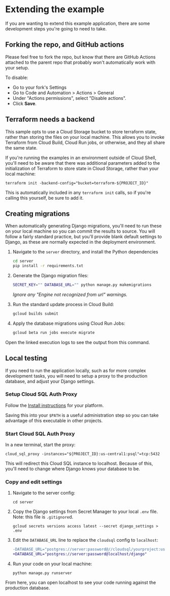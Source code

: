 # Extending the example

If you are wanting to extend this example application, there are some development steps you're going to need to take. 

## Forking the repo, and GitHub actions

Please feel free to fork the repo, but know that there are GitHub Actions attached to the parent repo
that probably won't automatically work with your setup. 

To disable: 

  * Go to your fork's Settings
  * Go to Code and Automation > Actions > General
  * Under "Actions permissions", select "Disable actions".
  * Click **Save**. 

## Terraform needs a backend

This sample opts to use a Cloud Storage bucket to store terraform state, rather than storing the files on your local machine. 
This allows you to invoke Terraform from Cloud Build, Cloud Run jobs, or otherwise, and they all share
the same state. 

If you're running the examples in an environment outside of Cloud Shell, you'll need to be aware that
there was additional parameters added to the initialization of Terraform to store state in Cloud Storage,
rather than your local machine: 

```
terraform init -backend-config="bucket=terraform-${PROJECT_ID}" 
```

This is automatically included in any `terraform init` calls, so if you're calling this yourself, be sure to add it.


## Creating migrations

When automatically generating Django migrations, you'll need to run these on your local machine so you can commit the
results to source. You will follow a fairly standard practice, but you'll provide blank default settings to Django, as these are normally expected in the deployment environment. 

1. Navigate to the `server` directory, and install the Python dependencies
 
    ```bash
    cd server
    pip install -r requirements.txt
    ```
 
1. Generate the Django migration files: 
 
    ```bash
    SECRET_KEY="" DATABASE_URL="" python manage.py makemigrations
    ```
 
    _Ignore any "Engine not recognized from url" warnings._
 
1. Run the standard update process in Cloud Build: 
 
    ```bash
    gcloud builds submit
    ```
 
1. Apply the database migrations using Cloud Run Jobs:
 
    ```bash
    gcloud beta run jobs execute migrate
    ```
 
Open the linked execution logs to see the output from this command. 

## Local testing

If you need to run the application locally, such as for more complex development tasks, you will need to setup a proxy to the production database, and adjust your Django settings. 


### Setup Cloud SQL Auth Proxy

Follow the [Install instructions](https://cloud.google.com/sql/docs/postgres/sql-proxy#install) for your platform. 

Saving this into your `$PATH` is a useful administration step so you can take advantage of this executable in other projects.

### Start Cloud SQL Auth Proxy

In a new terminal, start the proxy: 

```
cloud_sql_proxy -instances="${PROJECT_ID}:us-central1:psql"=tcp:5432
```

This will redirect this Cloud SQL instance to localhost. Because of this, you'll need to change where Django knows your database to be.

### Copy and edit settings

1. Navigate to the server config: 

    ```
    cd server
    ```

1. Copy the Django settings from Secret Manager to your local `.env` file. 
   Note: this file is `.gitignore`d.

    ```
    gcloud secrets versions access latest --secret django_settings > .env
    ```

1. Edit the `DATABASE_URL` line to replace the `cloudsql` config to `localhost`:

    ```diff
    -DATABASE_URL="postgres://server:password@//cloudsql/yourproject:us-central1:psql/django"
    +DATABASE_URL="postgres://server:password@localhost/django"
    ```

1. Run your code on your local machine: 

    ```
    python manage.py runserver
    ```
    
From here, you can open localhost to see your code running against the production database. 
